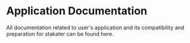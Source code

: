# Application Documentation
All documentation related to user's application and its compatibility and preparation for stakater can be found here. 
